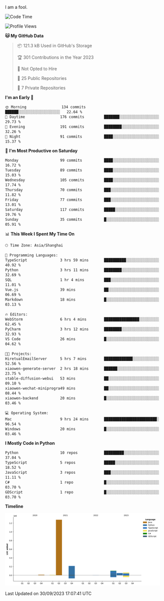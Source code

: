 I am a fool.

<!--START_SECTION:waka-->
![Code Time](http://img.shields.io/badge/Code%20Time-745%20hrs%2050%20mins-blue)

![Profile Views](http://img.shields.io/badge/Profile%20Views-1-blue)

**🐱 My GitHub Data** 

> 📦 121.3 kB Used in GitHub's Storage 
 > 
> 🏆 301 Contributions in the Year 2023
 > 
> 🚫 Not Opted to Hire
 > 
> 📜 25 Public Repositories 
 > 
> 🔑 7 Private Repositories 
 > 
**I'm an Early 🐤** 

```text
🌞 Morning                134 commits         ██████░░░░░░░░░░░░░░░░░░░   22.64 % 
🌆 Daytime                176 commits         ███████░░░░░░░░░░░░░░░░░░   29.73 % 
🌃 Evening                191 commits         ████████░░░░░░░░░░░░░░░░░   32.26 % 
🌙 Night                  91 commits          ████░░░░░░░░░░░░░░░░░░░░░   15.37 % 
```
📅 **I'm Most Productive on Saturday** 

```text
Monday                   99 commits          ████░░░░░░░░░░░░░░░░░░░░░   16.72 % 
Tuesday                  89 commits          ████░░░░░░░░░░░░░░░░░░░░░   15.03 % 
Wednesday                105 commits         ████░░░░░░░░░░░░░░░░░░░░░   17.74 % 
Thursday                 70 commits          ███░░░░░░░░░░░░░░░░░░░░░░   11.82 % 
Friday                   77 commits          ███░░░░░░░░░░░░░░░░░░░░░░   13.01 % 
Saturday                 117 commits         █████░░░░░░░░░░░░░░░░░░░░   19.76 % 
Sunday                   35 commits          █░░░░░░░░░░░░░░░░░░░░░░░░   05.91 % 
```


📊 **This Week I Spent My Time On** 

```text
🕑︎ Time Zone: Asia/Shanghai

💬 Programming Languages: 
TypeScript               3 hrs 59 mins       ██████████░░░░░░░░░░░░░░░   40.92 % 
Python                   3 hrs 11 mins       ████████░░░░░░░░░░░░░░░░░   32.69 % 
SQL                      1 hr 4 mins         ███░░░░░░░░░░░░░░░░░░░░░░   11.01 % 
Vue.js                   39 mins             ██░░░░░░░░░░░░░░░░░░░░░░░   06.69 % 
Markdown                 18 mins             █░░░░░░░░░░░░░░░░░░░░░░░░   03.13 % 

🔥 Editors: 
WebStorm                 6 hrs 4 mins        ████████████████░░░░░░░░░   62.45 % 
PyCharm                  3 hrs 12 mins       ████████░░░░░░░░░░░░░░░░░   32.93 % 
VS Code                  26 mins             █░░░░░░░░░░░░░░░░░░░░░░░░   04.62 % 

🐱‍💻 Projects: 
HiretualEmailServer      5 hrs 7 mins        █████████████░░░░░░░░░░░░   52.56 % 
xiaowen-generate-server  2 hrs 18 mins       ██████░░░░░░░░░░░░░░░░░░░   23.75 % 
stable-diffusion-webui   53 mins             ██░░░░░░░░░░░░░░░░░░░░░░░   09.10 % 
xiaowen-wechat-miniprogra49 mins             ██░░░░░░░░░░░░░░░░░░░░░░░   08.44 % 
xiaowen-backend          20 mins             █░░░░░░░░░░░░░░░░░░░░░░░░   03.46 % 

💻 Operating System: 
Mac                      9 hrs 24 mins       ████████████████████████░   96.54 % 
Windows                  20 mins             █░░░░░░░░░░░░░░░░░░░░░░░░   03.46 % 
```

**I Mostly Code in Python** 

```text
Python                   10 repos            █████████░░░░░░░░░░░░░░░░   37.04 % 
TypeScript               5 repos             █████░░░░░░░░░░░░░░░░░░░░   18.52 % 
JavaScript               3 repos             ███░░░░░░░░░░░░░░░░░░░░░░   11.11 % 
C#                       1 repo              █░░░░░░░░░░░░░░░░░░░░░░░░   03.70 % 
GDScript                 1 repo              █░░░░░░░░░░░░░░░░░░░░░░░░   03.70 % 
```



**Timeline**

![Lines of Code chart](https://raw.githubusercontent.com/VeejaLiu/VeejaLiu/master/assets/bar_graph.png)


 Last Updated on 30/09/2023 17:07:41 UTC
<!--END_SECTION:waka-->
